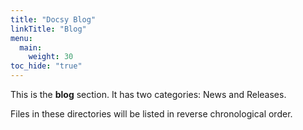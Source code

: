 ```yaml
---
title: "Docsy Blog"
linkTitle: "Blog"
menu:
  main:
    weight: 30
toc_hide: "true"
---
```



This is the **blog** section. It has two categories: News and Releases.

Files in these directories will be listed in reverse chronological order.

